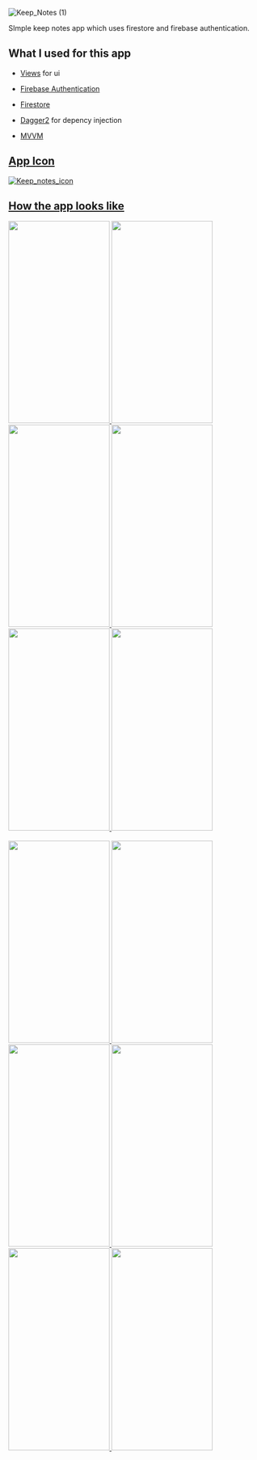![Keep_Notes (1)](https://github.com/Kostahe/Keep_Notes_App/assets/113007546/1bd831f7-59c8-4e41-b92c-868ae3805ff5)
<p>SImple keep notes app which uses firestore and firebase authentication.</p>

## What I used for this app
* <p><a href="https://developer.android.com/develop/ui/views/layout/declaring-layout">Views</a> for ui </p>
* <p><a href="https://firebase.google.com/docs/auth">Firebase Authentication</a></p>
* <p><a href="https://firebase.google.com/docs/firestore">Firestore</a></p>
* <p><a href="https://dagger.dev/">Dagger2</a> for depency injection</p>
* <p><a href="https://en.wikipedia.org/wiki/Model%E2%80%93view%E2%80%93viewmodel">MVVM</p>
## App Icon
![Keep_notes_icon](https://github.com/Kostahe/Keep_Notes_App/assets/113007546/b67e76ba-530b-431e-a2de-ab82cb0f8765)
## How the app looks like
<img src="https://github.com/Kostahe/Keep_Notes_App/assets/113007546/3625411b-5787-4c50-aeac-f45830fdb3ba" data-canonical-src="https://gyazo.com/eb5c5741b6a9a16c692170a41a49c858.png" width="200" height="400" />
<img src="https://github.com/Kostahe/Keep_Notes_App/assets/113007546/c0cb65d6-1c1a-4bbb-b3d1-8b691451502d" data-canonical-src="https://gyazo.com/eb5c5741b6a9a16c692170a41a49c858.png" width="200" height="400" />
<img src="https://github.com/Kostahe/Keep_Notes_App/assets/113007546/f8aa9205-4244-4ad4-859e-abac73b096ad" data-canonical-src="https://gyazo.com/eb5c5741b6a9a16c692170a41a49c858.png" width="200" height="400" />
<img src="https://github.com/Kostahe/Keep_Notes_App/assets/113007546/35629d72-865d-488f-8993-a8923e9e228c" data-canonical-src="https://gyazo.com/eb5c5741b6a9a16c692170a41a49c858.png" width="200" height="400" />
<img src="https://github.com/Kostahe/Keep_Notes_App/assets/113007546/e523f873-7948-461b-99e2-4ade73ec0bad" data-canonical-src="https://gyazo.com/eb5c5741b6a9a16c692170a41a49c858.png" width="200" height="400" />
<img src="https://github.com/Kostahe/Keep_Notes_App/assets/113007546/2ec5c72f-4783-4893-a588-7b7462cb4616" data-canonical-src="https://gyazo.com/eb5c5741b6a9a16c692170a41a49c858.png" width="200" height="400" />
<br>
<br>
<img src="https://github.com/Kostahe/Keep_Notes_App/assets/113007546/eceb46b9-12a3-400d-8106-be09858615c8" data-canonical-src="https://gyazo.com/eb5c5741b6a9a16c692170a41a49c858.png" width="200" height="400" />
<img src="https://github.com/Kostahe/Keep_Notes_App/assets/113007546/95323813-456b-47e6-bdae-4dd65f05a36d" data-canonical-src="https://gyazo.com/eb5c5741b6a9a16c692170a41a49c858.png" width="200" height="400" />
<img src="https://github.com/Kostahe/Keep_Notes_App/assets/113007546/50bf3488-c638-4fe9-902a-40d9a3ff5bc5" data-canonical-src="https://gyazo.com/eb5c5741b6a9a16c692170a41a49c858.png" width="200" height="400" />
<img src="https://github.com/Kostahe/Keep_Notes_App/assets/113007546/73cc57db-de7f-4566-8b81-bd9e4a6db0d0" data-canonical-src="https://gyazo.com/eb5c5741b6a9a16c692170a41a49c858.png" width="200" height="400" />
<img src="https://github.com/Kostahe/Keep_Notes_App/assets/113007546/574e1c0d-2d4b-4b37-a890-37bde3a4d71f" data-canonical-src="https://gyazo.com/eb5c5741b6a9a16c692170a41a49c858.png" width="200" height="400" />
<img src="https://github.com/Kostahe/Keep_Notes_App/assets/113007546/55598bd1-5459-4d25-8b85-5a2e11e3e658" data-canonical-src="https://gyazo.com/eb5c5741b6a9a16c692170a41a49c858.png" width="200" height="400" />

